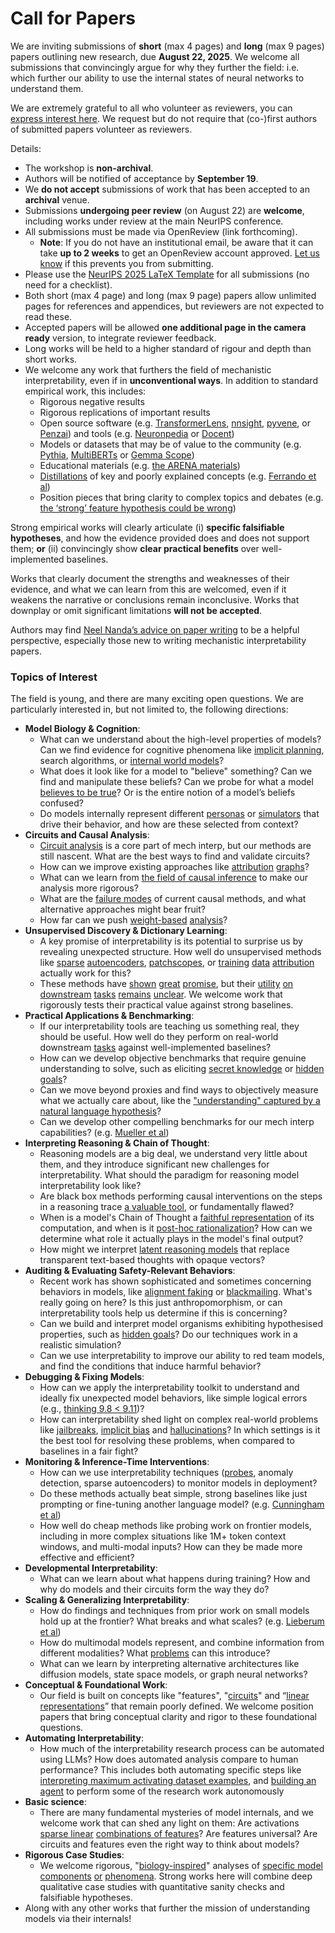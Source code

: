 # Call for Papers
We are inviting submissions of **short** (max 4 pages) and **long** (max 9 pages) papers outlining new research, due **August 22, 2025**. We welcome all submissions that convincingly argue for why they further the field: i.e. which further our ability to use the internal states of neural networks to understand them. 

We are extremely grateful to all who volunteer as reviewers, you can [express interest here](https://www.google.com/url?q=https://docs.google.com/forms/d/e/1FAIpQLSdiw1SJllzoTz_nqzDTzTOGb9DV3W_truQyh-WvYj_QGIi7Mg/viewform?usp%3Ddialog&sa=D&source=editors&ust=1752433727322418&usg=AOvVaw1wOAIvloz_CiZx4aOtZzNy). We request but do not require that (co-)first authors of submitted papers volunteer as reviewers. 

Details: 
* The workshop is **non-archival**.
* Authors will be notified of acceptance by **September 19**.
* We **do not accept** submissions of work that has been accepted to an **archival** venue.
* Submissions **undergoing peer review** (on August 22) are **welcome**, including works under review at the main NeurIPS conference.
* All submissions must be made via OpenReview (link forthcoming).
  * **Note**: If you do not have an institutional email, be aware that it can take **up to 2 weeks** to get an OpenReview account approved. [Let us know](mailto:neurips2025@mechinterpworkshop.com) if this prevents you from submitting.
* Please use the [NeurIPS 2025 LaTeX Template](https://www.google.com/url?q=https://media.neurips.cc/Conferences/NeurIPS2025/Styles.zip&sa=D&source=editors&ust=1752433727325582&usg=AOvVaw1HoD3tjtnZLrwqsaCyvdT2) for all submissions (no need for a checklist).
* Both short (max 4 page) and long (max 9 page) papers allow unlimited pages for references and appendices, but reviewers are not expected to read these.
* Accepted papers will be allowed **one additional page in the camera ready** version, to integrate reviewer feedback.
* Long works will be held to a higher standard of rigour and depth than short works.
* We welcome any work that furthers the field of mechanistic interpretability, even if in **unconventional ways**. In addition to standard empirical work, this includes:
  * Rigorous negative results
  * Rigorous replications of important results
  * Open source software (e.g. [TransformerLens](https://www.google.com/url?q=https://github.com/neelnanda-io/TransformerLens&sa=D&source=editors&ust=1752433727327664&usg=AOvVaw2OJNUSup7wb90nqC6FlyhM), [nnsight](https://www.google.com/url?q=https://github.com/ndif-team/nnsight&sa=D&source=editors&ust=1752433727327815&usg=AOvVaw1J1r_PXyx2o7fiRhFHfa1i), [pyvene](https://www.google.com/url?q=https://github.com/stanfordnlp/pyvene/tree/main/pyvene/models/mlp&sa=D&source=editors&ust=1752433727328035&usg=AOvVaw2ubUQAGKKJOEBk_mijNbUP), or [Penzai](https://www.google.com/url?q=https://github.com/google-deepmind/penzai&sa=D&source=editors&ust=1752433727328246&usg=AOvVaw1h2UcPVrTTvXObviIlCymh)) and tools (e.g. [Neuronpedia](https://www.google.com/url?q=http://neuronpedia.org&sa=D&source=editors&ust=1752433727328444&usg=AOvVaw1W3mr7M4qN5so1fgoZS1Xc) or [Docent](https://www.google.com/url?q=https://transluce.org/introducing-docent&sa=D&source=editors&ust=1752433727328606&usg=AOvVaw0zWl9iph9zfMkjj2vTv0Jl))
  * Models or datasets that may be of value to the community (e.g. [Pythia](https://www.google.com/url?q=https://arxiv.org/abs/2304.01373&sa=D&source=editors&ust=1752433727329004&usg=AOvVaw1qA1KNXN-2jpzLwijqR2FY), [MultiBERTs](https://www.google.com/url?q=https://arxiv.org/abs/2106.16163&sa=D&source=editors&ust=1752433727329161&usg=AOvVaw0HsEI2x63GPkNekXof8udN) or [Gemma Scope](https://www.google.com/url?q=https://arxiv.org/abs/2408.05147&sa=D&source=editors&ust=1752433727329296&usg=AOvVaw2vee1K7MZw9Pi0So7wJZBb))
  * Educational materials (e.g. [the ARENA materials](https://www.google.com/url?q=https://arena3-chapter1-transformer-interp.streamlit.app/&sa=D&source=editors&ust=1752433727329688&usg=AOvVaw14307fHlSXxu74XThiuuLY))
  * [Distillations](https://www.google.com/url?q=https://distill.pub/2017/research-debt/&sa=D&source=editors&ust=1752433727329945&usg=AOvVaw01YITJ_edkeojMaXJyu33_) of key and poorly explained concepts (e.g. [Ferrando et al](https://www.google.com/url?q=https://arxiv.org/abs/2405.00208&sa=D&source=editors&ust=1752433727330340&usg=AOvVaw2xUSWTOCI-7iJ48Uk0Ob3b))
  * Position pieces that bring clarity to complex topics and debates (e.g. [the ‘strong’ feature hypothesis could be wrong](https://www.google.com/url?q=https://www.alignmentforum.org/posts/tojtPCCRpKLSHBdpn/the-strong-feature-hypothesis-could-be-wrong&sa=D&source=editors&ust=1752433727330990&usg=AOvVaw1TiQZ6vzElDq2AAohLLRcG))

Strong empirical works will clearly articulate (i) **specific falsifiable hypotheses**, and how the evidence provided does and does not support them; **or** (ii) convincingly show **clear practical benefits** over well-implemented baselines. 

Works that clearly document the strengths and weaknesses of their evidence, and what we can learn from this are welcomed, even if it weakens the narrative or conclusions remain inconclusive. Works that downplay or omit significant limitations **will not be accepted**. 

Authors may find [Neel Nanda’s advice on paper writing](https://www.google.com/url?q=https://www.alignmentforum.org/posts/eJGptPbbFPZGLpjsp/highly-opinionated-advice-on-how-to-write-ml-papers&sa=D&source=editors&ust=1752433727333251&usg=AOvVaw38l3hPSyARYhIM10CS68Dw) to be a helpful perspective, especially those new to writing mechanistic interpretability papers. 
### Topics of Interest
The field is young, and there are many exciting open questions. We are particularly interested in, but not limited to, the following directions: 
* **Model Biology & Cognition**:
  * What can we understand about the high-level properties of models? Can we find evidence for cognitive phenomena like [implicit planning](https://www.google.com/url?q=https://transformer-circuits.pub/2025/attribution-graphs/biology.html%23dives-poems&sa=D&source=editors&ust=1752433727335057&usg=AOvVaw07UwelQgePIbjFa42EhAG7), search algorithms, or [internal world models](https://www.google.com/url?q=https://arxiv.org/abs/2210.13382&sa=D&source=editors&ust=1752433727335353&usg=AOvVaw0QoiqXSgBKS2RDTISfwsS5)?
  * What does it look like for a model to "believe" something? Can we find and manipulate these beliefs? Can we probe for what a model [believes to be true](https://www.google.com/url?q=https://arxiv.org/abs/2310.06824&sa=D&source=editors&ust=1752433727335833&usg=AOvVaw0Zog8t4w7duWnLrCUkhOIY)? Or is the entire notion of a model’s beliefs confused?
  * Do models internally represent different [personas](https://www.google.com/url?q=https://arxiv.org/abs/2406.12094&sa=D&source=editors&ust=1752433727336189&usg=AOvVaw0GqRccp1g5LCCq_PXk9hJc) or [simulators](https://www.google.com/url?q=https://www.nature.com/articles/s41586-023-06647-8&sa=D&source=editors&ust=1752433727336335&usg=AOvVaw1t_nxKUvz7GhSQvOiG6kHb) that drive their behavior, and how are these selected from context?
* **Circuits and Causal Analysis**:
  * [Circuit analysis](https://www.google.com/url?q=https://distill.pub/2020/circuits/zoom-in/&sa=D&source=editors&ust=1752433727336888&usg=AOvVaw1FG2oS1nBwAY3yoGsYCMdk) is a core part of mech interp, but our methods are still nascent. What are the best ways to find and validate circuits?
  * How can we improve existing approaches like [attribution](https://www.google.com/url?q=https://arxiv.org/abs/2406.11944&sa=D&source=editors&ust=1752433727337461&usg=AOvVaw1eFalhelOPQxCQ0prne78I) [graphs](https://www.google.com/url?q=https://transformer-circuits.pub/2025/attribution-graphs/methods.html&sa=D&source=editors&ust=1752433727337645&usg=AOvVaw0WgUho07UJelaZCBSy0kst)?
  * What can we learn from [the field of causal inference](https://www.google.com/url?q=https://arxiv.org/abs/2407.04690&sa=D&source=editors&ust=1752433727337958&usg=AOvVaw0hrBh_4M1E7V_YcvRRv5i6) to make our analysis more rigorous?
  * What are the [failure modes](https://www.google.com/url?q=https://arxiv.org/abs/2307.15771&sa=D&source=editors&ust=1752433727338277&usg=AOvVaw0ADPuA9lIp-s8HvjnqE21e) of current causal methods, and what alternative approaches might bear fruit?
  * How far can we push [weight-based](https://www.google.com/url?q=https://arxiv.org/abs/2301.05217&sa=D&source=editors&ust=1752433727338799&usg=AOvVaw1E20KPqhlTnQfQ7a4D8SsJ) [analysis](https://www.google.com/url?q=https://arxiv.org/abs/2410.08417&sa=D&source=editors&ust=1752433727338960&usg=AOvVaw0DRcualuw9flN60lhhrinH)?
* **Unsupervised Discovery & Dictionary Learning**:
  * A key promise of interpretability is its potential to surprise us by revealing unexpected structure. How well do unsupervised methods like [sparse](https://www.google.com/url?q=https://arxiv.org/abs/2103.15949&sa=D&source=editors&ust=1752433727339771&usg=AOvVaw1OB5qhbkJqgarQbo30L5zP) [autoencoders](https://www.google.com/url?q=https://transformer-circuits.pub/2023/monosemantic-features&sa=D&source=editors&ust=1752433727340002&usg=AOvVaw17vdGqkNM4p_zKWmz2byOP), [patch](https://www.google.com/url?q=https://arxiv.org/abs/2401.06102&sa=D&source=editors&ust=1752433727340164&usg=AOvVaw1B5x0kizRGqGI3Fdy8sYPS)[scopes](https://www.google.com/url?q=https://arxiv.org/abs/2403.10949v2&sa=D&source=editors&ust=1752433727340287&usg=AOvVaw0unFsz71oLC3D5IB3AXPFO), or [training](https://www.google.com/url?q=https://proceedings.mlr.press/v70/koh17a?ref%3Dhttps://githubhelp.com&sa=D&source=editors&ust=1752433727340461&usg=AOvVaw3ck-3KJVIvoA7GeHPNokki) [data](https://www.google.com/url?q=https://arxiv.org/abs/2308.03296&sa=D&source=editors&ust=1752433727340576&usg=AOvVaw1aGgBMJnpeG7wjs0dKbscy) [attribution](https://www.google.com/url?q=https://arxiv.org/abs/2205.11482&sa=D&source=editors&ust=1752433727340712&usg=AOvVaw2kCgdPRoqJLowzyYUwsvJv) actually work for this?
  * These methods have [shown](https://www.google.com/url?q=https://transformer-circuits.pub/2024/scaling-monosemanticity/index.html&sa=D&source=editors&ust=1752433727341048&usg=AOvVaw2ILwvLyJPkb7FmsiFUMOJb) [great](https://www.google.com/url?q=https://transformer-circuits.pub/2025/attribution-graphs/biology.html&sa=D&source=editors&ust=1752433727341242&usg=AOvVaw2Bziv7MjEsVqNXv2CaJRNp) [promise](https://www.google.com/url?q=https://arxiv.org/abs/2503.10965&sa=D&source=editors&ust=1752433727341418&usg=AOvVaw3wCClVlU0PCdCq27kQO66M), but their [utility](https://www.google.com/url?q=https://arxiv.org/abs/2502.16681&sa=D&source=editors&ust=1752433727341556&usg=AOvVaw1OLGfwBlWGGYh25z9YPtAm) [on](https://www.google.com/url?q=https://www.tilderesearch.com/blog/sieve&sa=D&source=editors&ust=1752433727341717&usg=AOvVaw3ZcTS6bSkx0Az2JSMiehHh) [downstream](https://www.google.com/url?q=https://arxiv.org/abs/2501.17148&sa=D&source=editors&ust=1752433727341895&usg=AOvVaw3ZuXYPx16sO3aWgpyByIfR) [tasks](https://www.google.com/url?q=https://transformer-circuits.pub/2024/features-as-classifiers/index.html&sa=D&source=editors&ust=1752433727342049&usg=AOvVaw2-H_-7yw6MEdn6z5cbm4Rv) [remains](https://www.google.com/url?q=https://arxiv.org/abs/2502.04382&sa=D&source=editors&ust=1752433727342165&usg=AOvVaw1X6nP_6e0isQLgpczpnujk) [unclear](https://www.google.com/url?q=https://www.alignmentforum.org/posts/4uXCAJNuPKtKBsi28/negative-results-for-saes-on-downstream-tasks&sa=D&source=editors&ust=1752433727342332&usg=AOvVaw2bbas49O7MjfF0ZZ6pwobH). We welcome work that rigorously tests their practical value against strong baselines.
* **Practical Applications & Benchmarking**:
  * If our interpretability tools are teaching us something real, they should be useful. How well do they perform on real-world downstream [tasks](https://www.google.com/url?q=https://www.lesswrong.com/posts/wGRnzCFcowRCrpX4Y/downstream-applications-as-validation-of-interpretability&sa=D&source=editors&ust=1752433727343270&usg=AOvVaw3gjPy39UkmBtjXgGyV4dCh) against well-implemented baselines?
  * How can we develop objective benchmarks that require genuine understanding to solve, such as eliciting [secret knowledge](https://www.google.com/url?q=https://arxiv.org/abs/2505.14352&sa=D&source=editors&ust=1752433727343816&usg=AOvVaw2gZat4_jRDHwCiz5_Buw0G) or [hidden goals](https://www.google.com/url?q=https://arxiv.org/abs/2503.10965&sa=D&source=editors&ust=1752433727344017&usg=AOvVaw0A1BH1SyQthetb-3E2qye4)?
  * Can we move beyond proxies and find ways to objectively measure what we actually care about, like the ["understanding" captured by a natural language hypothesis](https://www.google.com/url?q=https://arxiv.org/abs/2502.04382&sa=D&source=editors&ust=1752433727344546&usg=AOvVaw22eov5wq_hVqIVhe2qXTEz)?
  * Can we develop other compelling benchmarks for our mech interp capabilities? (e.g. [Mueller et al](https://www.google.com/url?q=https://arxiv.org/abs/2504.13151&sa=D&source=editors&ust=1752433727345045&usg=AOvVaw2lRMpfBNKbKD_5m8NWoL0t))
* **Interpreting Reasoning & Chain of Thought**:
  * Reasoning models are a big deal, we understand very little about them, and they introduce significant new challenges for interpretability. What should the paradigm for reasoning model interpretability look like?
  * Are black box methods performing causal interventions on the steps in a reasoning trace [a valuable tool](https://www.google.com/url?q=https://arxiv.org/abs/2506.19143&sa=D&source=editors&ust=1752433727346356&usg=AOvVaw1TfJvmW_IpoeFHxPk_zV4t), or fundamentally flawed?
  * When is a model's Chain of Thought a [faithful representation](https://www.google.com/url?q=https://arxiv.org/abs/2305.04388&sa=D&source=editors&ust=1752433727346857&usg=AOvVaw18MSW8isi7o17AL1K09j5V) of its computation, and when is it [post-hoc rationalization](https://www.google.com/url?q=https://arxiv.org/abs/2503.08679&sa=D&source=editors&ust=1752433727347159&usg=AOvVaw2FsXKE2mgA0wH-dlij5EKI)? How can we determine what role it actually plays in the model's final output?
  * How might we interpret [latent reasoning models](https://www.google.com/url?q=https://arxiv.org/abs/2412.06769&sa=D&source=editors&ust=1752433727347734&usg=AOvVaw1-FRijuV5veJU7FNk4-GmN) that replace transparent text-based thoughts with opaque vectors?
* **Auditing & Evaluating Safety-Relevant Behaviors**:
  * Recent work has shown sophisticated and sometimes concerning behaviors in models, like [alignment faking](https://www.google.com/url?q=https://arxiv.org/abs/2412.14093&sa=D&source=editors&ust=1752433727348619&usg=AOvVaw0ASPn8vVARHysH3UDJytNw) or [blackmailing](https://www.google.com/url?q=https://www.anthropic.com/research/agentic-misalignment&sa=D&source=editors&ust=1752433727348783&usg=AOvVaw1m2Db_0L40v1v8NbpansLu). What's really going on here? Is this just anthropomorphism, or can interpretability tools help us determine if this is concerning?
  * Can we build and interpret model organisms exhibiting hypothesised properties, such as [hidden goals](https://www.google.com/url?q=https://arxiv.org/abs/2503.10965&sa=D&source=editors&ust=1752433727349560&usg=AOvVaw3WSITxUMgf7XPk_2B6vfFD)? Do our techniques work in a realistic simulation?
  * Can we use interpretability to improve our ability to red team models, and find the conditions that induce harmful behavior?
* **Debugging & Fixing Models**:
  * How can we apply the interpretability toolkit to understand and ideally fix unexpected model behaviors, like simple logical errors (e.g., [thinking 9.8 < 9.11](https://www.google.com/url?q=https://transluce.org/observability-interface&sa=D&source=editors&ust=1752433727350972&usg=AOvVaw2O3wHpl1VqZFMaxbUqUAwU))?
  * How can interpretability shed light on complex real-world problems like [jailbreaks](https://www.google.com/url?q=https://transformer-circuits.pub/2025/attribution-graphs/biology.html%23dives-jailbreak&sa=D&source=editors&ust=1752433727351351&usg=AOvVaw23LuiJ-KHu3LO8M89iTlF-), [implicit bias](https://www.google.com/url?q=https://arxiv.org/abs/2506.10922&sa=D&source=editors&ust=1752433727351495&usg=AOvVaw2hOI4S-VuuFOlcPidczmw_) and [hallucinations](https://www.google.com/url?q=https://arxiv.org/abs/2411.14257&sa=D&source=editors&ust=1752433727351648&usg=AOvVaw10Z41IXN9e2Bs3Xa-aGj4F)? In which settings is it the best tool for resolving these problems, when compared to baselines in a fair fight?
* **Monitoring & Inference-Time Interventions**:
  * How can we use interpretability techniques ([probes](https://www.google.com/url?q=https://arxiv.org/abs/2102.12452&sa=D&source=editors&ust=1752433727352400&usg=AOvVaw2tTlDUE3SJmyyInkZfzplm), anomaly detection, sparse autoencoders) to monitor models in deployment?
  * Do these methods actually beat simple, strong baselines like just prompting or fine-tuning another language model? (e.g. [Cunningham et al](https://www.google.com/url?q=https://alignment.anthropic.com/2025/cheap-monitors/&sa=D&source=editors&ust=1752433727353213&usg=AOvVaw0zZmSabBrzQApoLqfK5Kpc))
  * How well do cheap methods like probing work on frontier models, including in more complex situations like 1M+ token context windows, and multi-modal inputs? How can they be made more effective and efficient?
* **Developmental Interpretability**:
  * What can we learn about what happens during training? How and why do models and their circuits form the way they do?
* **Scaling & Generalizing Interpretability**:
  * How do findings and techniques from prior work on small models hold up at the frontier? What breaks and what scales? (e.g. [Lieberum et al](https://www.google.com/url?q=https://arxiv.org/abs/2307.09458&sa=D&source=editors&ust=1752433727355269&usg=AOvVaw1mwouFU5Nrof60aN7z7QCt))
  * How do multimodal models represent, and combine information from different modalities? What [problems](https://www.google.com/url?q=https://openreview.net/pdf?id%3DVUhRdZp8ke&sa=D&source=editors&ust=1752433727355745&usg=AOvVaw2M_rrcDcz0KgQbsVQiM1sw) can this introduce?
  * What can we learn by interpreting alternative architectures like diffusion models, state space models, or graph neural networks?
* **Conceptual & Foundational Work**:
  * Our field is built on concepts like "features", "[circuits](https://www.google.com/url?q=https://distill.pub/2020/circuits/zoom-in/&sa=D&source=editors&ust=1752433727356848&usg=AOvVaw2Xymk5PI6FeI5nr5KvMNCN)" and “[linear representations](https://www.google.com/url?q=https://transformer-circuits.pub/2024/july-update/index.html%23linear-representations&sa=D&source=editors&ust=1752433727357120&usg=AOvVaw0QwfOJeKpNUNrvGhndHqi9)” that remain poorly defined. We welcome position papers that bring conceptual clarity and rigor to these foundational questions.
* **Automating Interpretability**:
  * How much of the interpretability research process can be automated using LLMs? How does automated analysis compare to human performance? This includes both automating specific steps like [interpreting maximum activating dataset examples](https://www.google.com/url?q=https://openaipublic.blob.core.windows.net/neuron-explainer/paper/index.html&sa=D&source=editors&ust=1752433727358538&usg=AOvVaw1vD6ZjOEldaf4USlzUqGwR), and [building an agent](https://www.google.com/url?q=https://arxiv.org/abs/2404.14394&sa=D&source=editors&ust=1752433727358791&usg=AOvVaw2EwsevV-ZipwxCZTKKmi9K) to perform some of the research work autonomously
* **Basic science**:
  * There are many fundamental mysteries of model internals, and we welcome work that can shed any light on them: Are activations [sparse linear](https://www.google.com/url?q=https://arxiv.org/abs/1601.03764&sa=D&source=editors&ust=1752433727359758&usg=AOvVaw0V8U45Bv7-oLRgHx_RhctG) [combinations of features](https://www.google.com/url?q=https://transformer-circuits.pub/2022/toy_model/index.html&sa=D&source=editors&ust=1752433727360027&usg=AOvVaw2zdvOSERLORKQNp-4v5s5G)? Are features universal? Are circuits and features even the right way to think about models?
* **Rigorous Case Studies**:
  * We welcome rigorous, "[biology-inspired](https://www.google.com/url?q=https://distill.pub/2020/circuits/curve-circuits/&sa=D&source=editors&ust=1752433727360985&usg=AOvVaw3YzcoV0Xy46zODoCotity8)" analyses of [specific model](https://www.google.com/url?q=https://arxiv.org/abs/2310.04625&sa=D&source=editors&ust=1752433727361180&usg=AOvVaw0NgsBxwO5ZLwe8jgXU5Fmz) [components](https://www.google.com/url?q=https://transformer-circuits.pub/2024/scaling-monosemanticity/index.html&sa=D&source=editors&ust=1752433727361407&usg=AOvVaw37CPNjw5IKQIQdCIvX7Ge1) [or](https://www.google.com/url?q=https://arxiv.org/abs/2305.01610&sa=D&source=editors&ust=1752433727361572&usg=AOvVaw12eVxJWHmFdYtTeEm3gn8j) [phenomena](https://www.google.com/url?q=https://arxiv.org/abs/2306.09346&sa=D&source=editors&ust=1752433727361771&usg=AOvVaw21nb9HLhXyVRJLWBRQS0bd). Strong works here will combine deep qualitative case studies with quantitative sanity checks and falsifiable hypotheses.
* Along with any other works that further the mission of understanding models via their internals!